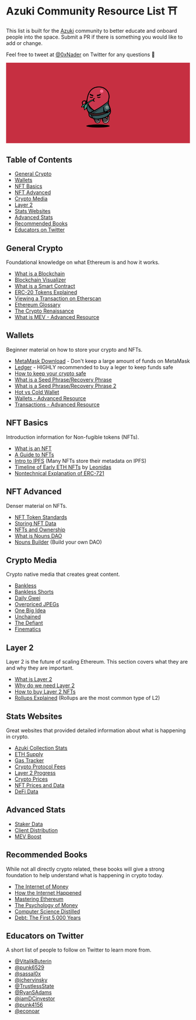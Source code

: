 # Azuki Community Resource List ⛩

This list is built for the [Azuki](https://www.azuki.com/) community to better educate and onboard people into the space. Submit a PR if there is something you would like to add or change.

Feel free to tweet at [@0xNader](https://twitter.com/0xNader) on Twitter for any questions 🫘

<div style="text-align: center;">

![resource banner](./images/resource_banner.png)

</div>

## Table of Contents

- [General Crypto](#general-crypto)
- [Wallets](#wallets)
- [NFT Basics](#nft-basics)
- [NFT Advanced](#nft-advanced)
- [Crypto Media](#crypto-media)
- [Layer 2](#layer-2)
- [Stats Websites](#stats-websites)
- [Advanced Stats](#advanced-stats)
- [Recommended Books](#recommended-books)
- [Educators on Twitter](#educators-on-twitter)

## General Crypto

Foundational knowledge on what Ethereum is and how it works.

- [What is a Blockchain](https://www.youtube.com/watch?v=SSo_EIwHSd4)
- [Blockchain Visualizer](https://andersbrownworth.com/blockchain/)
- [What is a Smart Contract](https://www.youtube.com/watch?v=ZE2HxTmxfrI)
- [ERC-20 Tokens Explained](https://github.com/ethhub-io/ethhub/blob/master/docs/guides/a-straightforward-guide-erc20-tokens.md)
- [Viewing a Transaction on Etherscan](https://github.com/ethhub-io/ethhub/blob/master/docs/guides/deciphering-a-transaction-on-etherscan.md)
- [Ethereum Glossary](https://ethereum.org/en/glossary/)
- [The Crypto Renaissance](https://www.youtube.com/watch?v=karddOiv4ZA)
- [What is MEV - Advanced Resource](https://www.paradigm.xyz/2021/02/mev-and-me)

## Wallets

Beginner material on how to store your crypto and NFTs.

- [MetaMask Download](https://chrome.google.com/webstore/detail/metamask/nkbihfbeogaeaoehlefnkodbefgpgknn) - Don't keep a large amount of funds on MetaMask
- [Ledger](https://shop.ledger.com/products/ledger-nano-s-plus) - HIGHLY recommended to buy a leger to keep funds safe
- [How to keep your crypto safe](https://www.ledger.com/academy/enter-the-trust-zone/crypto-how-to-keep-it-safe)
- [What is a Seed Phrase/Recovery Phrase](https://www.ledger.com/academy/enter-the-trust-zone/why-the-twenty-four-words-phrase)
- [What is a Seed Phrase/Recovery Phrase 2](https://www.nerdwallet.com/article/investing/seed-phrase)
- [Hot vs Cold Wallet](https://www.nerdwallet.com/article/investing/hot-wallet-vs-cold-wallet)
- [Wallets - Advanced Resource](https://github.com/ethereumbook/ethereumbook/blob/develop/05wallets.asciidoc)
- [Transactions - Advanced Resource](https://github.com/ethereumbook/ethereumbook/blob/develop/06transactions.asciidoc)

## NFT Basics

Introduction information for Non-fugible tokens (NFTs).

- [What is an NFT](https://www.youtube.com/watch?v=FkUn86bH34M)
- [A Guide to NFTs](https://linda.mirror.xyz/df649d61efb92c910464a4e74ae213c4cab150b9cbcc4b7fb6090fc77881a95d)
- [Intro to IPFS](https://www.youtube.com/watch?v=5Uj6uR3fp-U) (Many NFTs store their metadata on IPFS)
- [Timeline of Early ETH NFTs](https://pbs.twimg.com/media/Fdrz-W9XkBIJhEv?format=jpg&name=4096x4096) by [Leonidas](https://twitter.com/LeonidasNFT/media)
- [Nontechnical Explanation of ERC-721](https://fulldecent.blogspot.com/2018/06/nontechnical-what-is-erc-721.html)

## NFT Advanced

Denser material on NFTs.

- [NFT Token Standards](https://opensea.io/blog/guides/non-fungible-tokens/#Non-fungible_token_standards)
- [Storing NFT Data](https://thedefiant.io/do-you-really-own-your-nft-chances-are-you-dont)
- [NFTs and Ownership](https://variant.mirror.xyz/T8kdtZRIgy_srXB5B06L8vBqFHYlEBcv6ae2zR6Y_eo)
- [What is Nouns DAO](https://create.zora.co/collections/0xd973f8583391c65d7a9a0060dbed26ad0b95fa63)
- [Nouns Builder](https://docs.zora.co/docs/smart-contracts/nouns-builder/intro) (Build your own DAO)

## Crypto Media

Crypto native media that creates great content.

- [Bankless](https://www.youtube.com/c/Bankless)
- [Bankless Shorts](https://www.youtube.com/channel/UCCRxYlYOmLE2l5wxs3ckJtg)
- [Daily Gwei](https://www.youtube.com/c/TheDailyGwei)
- [Overpriced JPEGs](https://www.youtube.com/channel/UCgwYifaFPX3_FJe7MMWfmAg)
- [One Big Idea](https://www.youtube.com/channel/UCKMqvdOAyuDSUg_nHkTNgrA)
- [Unchained](https://www.youtube.com/c/UnchainedPodcast)
- [The Defiant](https://www.youtube.com/c/TheDefiant)
- [Finematics](https://www.youtube.com/c/Finematics/videos)

## Layer 2

Layer 2 is the future of scaling Ethereum. This section covers what they are and why they are important.

- [What is Layer 2](https://ethereum.org/en/layer-2/)
- [Why do we need Layer 2](https://youtu.be/rj7-sE6H-Hs?t=30)
- [How to buy Layer 2 NFTs](https://mirror.xyz/damu.eth/OV5kIathB1AcLFbwG-8kxSUJqXXxqSSJule-jIl43DA)
- [Rollups Explained](https://www.youtube.com/watch?v=7pWxCklcNsU) (Rollups are the most common type of L2)

## Stats Websites

Great websites that provided detailed information about what is happening in crypto.

- [Azuki Collection Stats](https://dune.com/Cryptano/AZUKI-Overview)
- [ETH Supply](https://ultrasound.money/)
- [Gas Tracker](https://www.blocknative.com/gas-estimator)
- [Crypto Protocol Fees](https://cryptofees.info/)
- [Layer 2 Progress](https://l2beat.com/scaling/tvl/)
- [Crypto Prices](https://www.coingecko.com/)
- [NFT Prices and Data](https://www.flips.finance/)
- [DeFi Data](https://defillama.com/)

## Advanced Stats

- [Staker Data](https://www.rated.network/?network=mainnet&view=entity)
- [Client Distribution](https://clientdiversity.org/#distribution)
- [MEV Boost](https://mevboost.pics/)

## Recommended Books

While not all directly crypto related, these books will give a strong foundation to help understand what is happening in crypto today.

- [The Internet of Money](https://www.amazon.com/Internet-Money-Andreas-M-Antonopoulos/dp/1537000454)
- [How the Internet Happened](https://www.amazon.com/How-Internet-Happened-Netscape-iPhone/dp/1631493078)
- [Mastering Ethereum](https://github.com/ethereumbook/ethereumbook#mastering-ethereum)
- [The Psychology of Money](https://www.amazon.com/Psychology-Money-Timeless-Lessons-Happiness/dp/B08D9WJ9G8)
- [Computer Science Distilled](https://www.amazon.com/Computer-Science-Distilled-Computational-Problems/dp/0997316020)
- [Debt: The First 5,000 Years](https://www.amazon.com/Debt-Updated-and-Expanded-audiobook/dp/B015F0BBFW)

## Educators on Twitter

A short list of people to follow on Twitter to learn more from.

- [@VitalikButerin](https://twitter.com/VitalikButerin)
- [@punk6529](https://twitter.com/punk6529)
- [@sassal0x](https://twitter.com/sassal0x)
- [@jchervinsky](https://twitter.com/jchervinsky)
- [@TrustlessState](https://twitter.com/TrustlessState)
- [@RyanSAdams](https://twitter.com/RyanSAdams)
- [@iamDCinvestor](https://twitter.com/iamDCinvestor)
- [@punk4156](https://twitter.com/punk4156)
- [@econoar](https://twitter.com/econoar)

